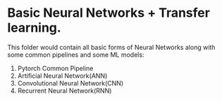 # Basic Neural Networks + Transfer learning.
This folder would contain all basic forms of Neural Networks along with some common pipelines and some ML models:
1. Pytorch Common Pipeline
2. Artificial Neural Network(ANN)
3. Convolutional Neural Network(CNN)
4. Recurrent Neural Network(RNN)

